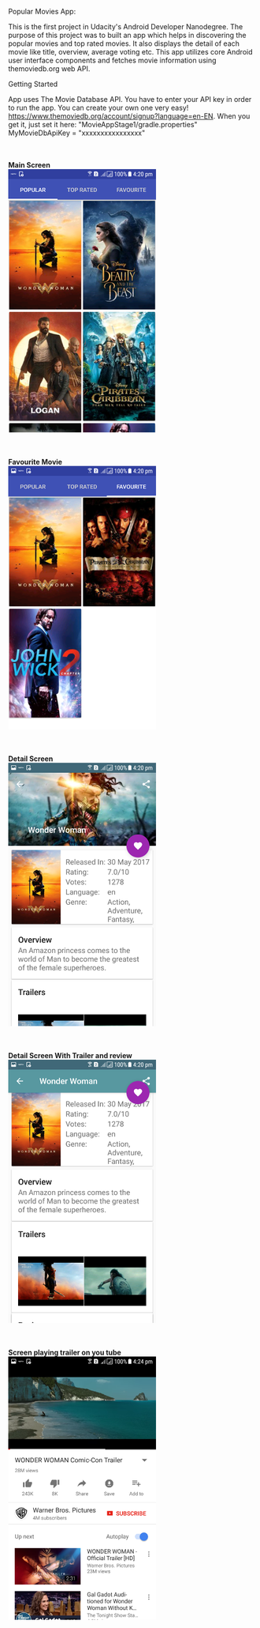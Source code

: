 Popular Movies App:

This is the first project in Udacity's Android Developer Nanodegree. The purpose of this project was to built an app which helps in discovering the popular movies and top rated movies. It also displays the detail of each movie like title, overview, average voting etc. This app utilizes core Android user interface components and fetches movie information using themoviedb.org web API.


Getting Started

App uses The Movie Database API. You have to enter your API key in order to run the app. You can create your own one very easy! https://www.themoviedb.org/account/signup?language=en-EN. When you get it, just set it here: "MovieAppStage1/gradle.properties"
MyMovieDbApiKey = "xxxxxxxxxxxxxxxx"


<br /><br />
**Main Screen**<br />
![alt tag](https://github.com/manvigupta1987/PopularMovies/blob/master/ScreenShots/MainScreen.png)


<br /><br />
**Favourite Movie**<br />
![alt tag](https://github.com/manvigupta1987/PopularMovies/blob/master/ScreenShots/FavouriteMovieTab.png)



<br /><br />
**Detail Screen**<br />
![alt tag](https://github.com/manvigupta1987/PopularMovies/blob/master/ScreenShots/DetailScreen.png)



<br /><br />
**Detail Screen With Trailer and review**<br />
![alt tag](https://github.com/manvigupta1987/PopularMovies/blob/master/ScreenShots/DetailMovieWithScrolling.png)



<br /><br />
**Screen playing trailer on you tube**<br />
![alt tag](https://github.com/manvigupta1987/PopularMovies/blob/master/ScreenShots/YouTubeTrailer.png)







